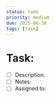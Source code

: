 ```yaml
---
status: todo
priority: medium
due: 2025-06-30
tags: [task]
---
```


# Task: 

- [ ] Description: 
- [ ] Notes: 
- [ ] Assigned to: 
